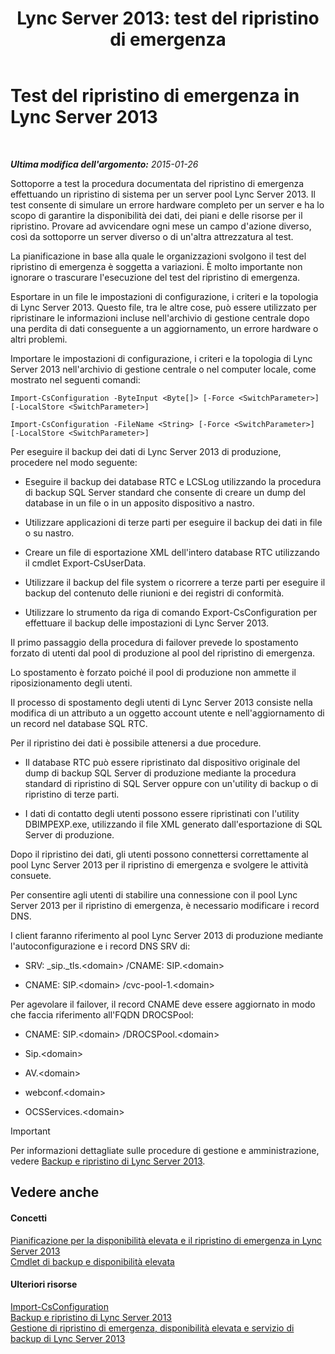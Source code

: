 ﻿---
title: 'Lync Server 2013: test del ripristino di emergenza'
TOCTitle: Test del ripristino di emergenza
ms:assetid: 04f5e747-d837-4350-9fc0-8605dbf025a7
ms:mtpsurl: https://technet.microsoft.com/it-it/library/Dn747887(v=OCS.15)
ms:contentKeyID: 62293493
ms.date: 08/24/2015
mtps_version: v=OCS.15
ms.translationtype: HT
---

# Test del ripristino di emergenza in Lync Server 2013

 

_**Ultima modifica dell'argomento:** 2015-01-26_

Sottoporre a test la procedura documentata del ripristino di emergenza effettuando un ripristino di sistema per un server pool Lync Server 2013. Il test consente di simulare un errore hardware completo per un server e ha lo scopo di garantire la disponibilità dei dati, dei piani e delle risorse per il ripristino. Provare ad avvicendare ogni mese un campo d'azione diverso, così da sottoporre un server diverso o di un'altra attrezzatura al test.

La pianificazione in base alla quale le organizzazioni svolgono il test del ripristino di emergenza è soggetta a variazioni. È molto importante non ignorare o trascurare l'esecuzione del test del ripristino di emergenza.


Esportare in un file le impostazioni di configurazione, i criteri e la topologia di Lync Server 2013. Questo file, tra le altre cose, può essere utilizzato per ripristinare le informazioni incluse nell'archivio di gestione centrale dopo una perdita di dati conseguente a un aggiornamento, un errore hardware o altri problemi.

Importare le impostazioni di configurazione, i criteri e la topologia di Lync Server 2013 nell'archivio di gestione centrale o nel computer locale, come mostrato nel seguenti comandi:

`Import-CsConfiguration -ByteInput <Byte[]> [-Force <SwitchParameter>] [-LocalStore <SwitchParameter>]`

`Import-CsConfiguration -FileName <String> [-Force <SwitchParameter>] [-LocalStore <SwitchParameter>]`

Per eseguire il backup dei dati di Lync Server 2013 di produzione, procedere nel modo seguente:

  - Eseguire il backup dei database RTC e LCSLog utilizzando la procedura di backup SQL Server standard che consente di creare un dump del database in un file o in un apposito dispositivo a nastro.

  - Utilizzare applicazioni di terze parti per eseguire il backup dei dati in file o su nastro.

  - Creare un file di esportazione XML dell'intero database RTC utilizzando il cmdlet Export-CsUserData.

  - Utilizzare il backup del file system o ricorrere a terze parti per eseguire il backup del contenuto delle riunioni e dei registri di conformità.

  - Utilizzare lo strumento da riga di comando Export-CsConfiguration per effettuare il backup delle impostazioni di Lync Server 2013.

Il primo passaggio della procedura di failover prevede lo spostamento forzato di utenti dal pool di produzione al pool del ripristino di emergenza.

Lo spostamento è forzato poiché il pool di produzione non ammette il riposizionamento degli utenti.

Il processo di spostamento degli utenti di Lync Server 2013 consiste nella modifica di un attributo a un oggetto account utente e nell'aggiornamento di un record nel database SQL RTC.

Per il ripristino dei dati è possibile attenersi a due procedure.

  - Il database RTC può essere ripristinato dal dispositivo originale del dump di backup SQL Server di produzione mediante la procedura standard di ripristino di SQL Server oppure con un'utility di backup o di ripristino di terze parti.

  - I dati di contatto degli utenti possono essere ripristinati con l'utility DBIMPEXP.exe, utilizzando il file XML generato dall'esportazione di SQL Server di produzione.

Dopo il ripristino dei dati, gli utenti possono connettersi correttamente al pool Lync Server 2013 per il ripristino di emergenza e svolgere le attività consuete.

Per consentire agli utenti di stabilire una connessione con il pool Lync Server 2013 per il ripristino di emergenza, è necessario modificare i record DNS.

I client faranno riferimento al pool Lync Server 2013 di produzione mediante l'autoconfigurazione e i record DNS SRV di:

  - SRV: \_sip.\_tls.\<domain\> /CNAME: SIP.\<domain\>

  - CNAME: SIP.\<domain\> /cvc-pool-1.\<domain\>

Per agevolare il failover, il record CNAME deve essere aggiornato in modo che faccia riferimento all'FQDN DROCSPool:

  - CNAME: SIP.\<domain\> /DROCSPool.\<domain\>

  - Sip.\<domain\>

  - AV.\<domain\>

  - webconf.\<domain\>

  - OCSServices.\<domain\>

> [!IMPORTANT]  
> Per informazioni dettagliate sulle procedure di gestione e amministrazione, vedere <a href="lync-server-2013-backing-up-and-restoring-lync-server.md">Backup e ripristino di Lync Server 2013</a>.

## Vedere anche

#### Concetti

[Pianificazione per la disponibilità elevata e il ripristino di emergenza in Lync Server 2013](lync-server-2013-planning-for-high-availability-and-disaster-recovery.md)  
[Cmdlet di backup e disponibilità elevata](https://docs.microsoft.com/en-us/powershell/module/skype/?view=skype-ps)  

#### Ulteriori risorse

[Import-CsConfiguration](https://docs.microsoft.com/en-us/powershell/module/skype/Import-CsConfiguration)  
[Backup e ripristino di Lync Server 2013](lync-server-2013-backing-up-and-restoring-lync-server.md)  
[Gestione di ripristino di emergenza, disponibilità elevata e servizio di backup di Lync Server 2013](lync-server-2013-managing-lync-server-disaster-recovery-high-availability-and-backup-service.md)

